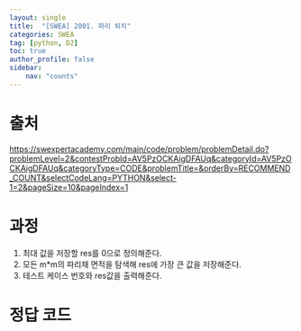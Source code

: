 ```yaml
---
layout: single
title:  "[SWEA] 2001. 파리 퇴치"
categories: SWEA
tag: [python, D2]
toc: true
author_profile: false
sidebar:
    nav: "counts"
---
```


# 출처
<https://swexpertacademy.com/main/code/problem/problemDetail.do?problemLevel=2&contestProbId=AV5PzOCKAigDFAUq&categoryId=AV5PzOCKAigDFAUq&categoryType=CODE&problemTitle=&orderBy=RECOMMEND_COUNT&selectCodeLang=PYTHON&select-1=2&pageSize=10&pageIndex=1>




  
  
# 과정

1. 최대 값을 저장할 res를 0으로 정의해준다.
2. 모든 m*m의 파리채 면적을 탐색해 res에 가장 큰 값을 저장해준다.
3. 테스트 케이스 번호와 res값을 출력해준다.


# 정답 코드
<script src="https://gist.github.com/kghees/543d00b149bd6115bc52ceb9672dff1a.js"></script>
  



